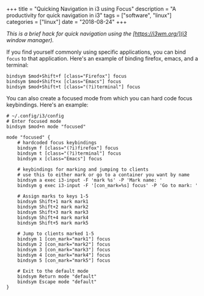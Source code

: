 +++
title = "Quicking Navigation in i3 using Focus"
description = "A productivity for quick navigation in i3"
tags = ["software", "linux"]
categories = ["linux"]
date = "2018-08-24"
+++

_This is a brief hack for quick navigation using the [https://i3wm.org/](i3 window manager)._

If you find yourself commonly using specific applications, you can bind `focus` to that application. Here's an example of binding firefox, emacs, and a terminal:

```
bindsym $mod+Shift+f [class="Firefox"] focus
bindsym $mod+Shift+x [class="Emacs"] focus
bindsym $mod+Shift+t [class="(?i)terminal"] focus
```

You can also create a focused mode from which you can hard code focus keybindings. Here's an example:

```
# ~/.config/i3/config
# Enter focused mode
bindsym $mod+n mode "focused"

mode "focused" {
    # hardcoded focus keybindings
    bindsym f [class="(?i)firefox"] focus
    bindsym t [class="(?i)terminal"] focus
    bindsym x [class="Emacs"] focus

    # keybindings for marking and jumping to clients
    # use this to either mark or go to a container you want by name
    bindsym a exec i3-input -F 'mark %s' -P 'Mark name: '
    bindsym g exec i3-input -F '[con_mark=%s] focus' -P 'Go to mark: '

    # Assign marks to keys 1-5
    bindsym Shift+1 mark mark1
    bindsym Shift+2 mark mark2
    bindsym Shift+3 mark mark3
    bindsym Shift+4 mark mark4
    bindsym Shift+5 mark mark5

    # Jump to clients marked 1-5
    bindsym 1 [con_mark="mark1"] focus
    bindsym 2 [con_mark="mark2"] focus
    bindsym 3 [con_mark="mark3"] focus
    bindsym 4 [con_mark="mark4"] focus
    bindsym 5 [con_mark="mark5"] focus

    # Exit to the default mode
    bindsym Return mode "default"
    bindsym Escape mode "default"
}
```
